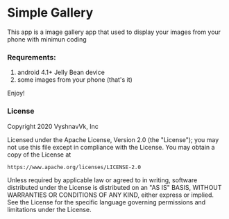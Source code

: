 # Simple Gallery

This app is a image gallery app that used to display your images from your phone with minimun coding 

### Requrements:
  1) android 4.1+ Jelly Bean device
  2) some images from your phone
  (that's it)
  

  Enjoy!
  
### License

Copyright 2020   VyshnavVk, Inc

Licensed under the Apache License, Version 2.0 (the "License");
you may not use this file except in compliance with the License.
You may obtain a copy of the License at

    https://www.apache.org/licenses/LICENSE-2.0

Unless required by applicable law or agreed to in writing, software
distributed under the License is distributed on an "AS IS" BASIS,
WITHOUT WARRANTIES OR CONDITIONS OF ANY KIND, either express or implied.
See the License for the specific language governing permissions and
limitations under the License.
